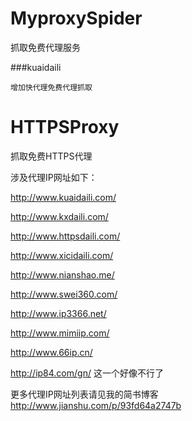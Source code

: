 # MyproxySpider
抓取免费代理服务

###kuaidaili

    增加快代理免费代理抓取


# HTTPSProxy

抓取免费HTTPS代理

涉及代理IP网址如下：

http://www.kuaidaili.com/

http://www.kxdaili.com/

http://www.httpsdaili.com/

http://www.xicidaili.com/

http://www.nianshao.me/

http://www.swei360.com/

http://www.ip3366.net/

http://www.mimiip.com/

http://www.66ip.cn/

http://ip84.com/gn/ 这一个好像不行了

更多代理IP网址列表请见我的简书博客 http://www.jianshu.com/p/93fd64a2747b

